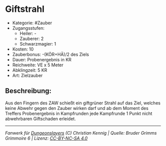 # Giftstrahl  
- Kategorie: #Zauber  
- Zugangsstufen:  
  - Heiler: -  
  - Zauberer: 2  
  - Schwarzmagier: 1  
- Kosten: 10  
- Zauberbonus: -(KÖR+HÄ)/2 des Ziels  
- Dauer: Probenergebnis in KR  
- Reichweite: VE x 5 Meter  
- Abklingzeit: 5 KR  
- Art: Zielzauber     

## Beschreibung:
Aus den Fingern des ZAW schießt ein giftgrüner Strahl auf das Ziel, welches keine Abwehr gegen den Zauber wirken darf und ab dem Moment des Treffers Probenergebnis in Kampfrunden jede Kampfrunde 1 Punkt nicht abwehrbaren Giftschaden erleidet.


___
*Fanwerk für [Dungeonslayers](https://www.dungeonslayers.net/) (C) Christian Kennig | Quelle: Bruder Grimms Grimmoire 6 | Lizenz: [CC-BY-NC-SA 4.0](https://creativecommons.org/licenses/by-nc-sa/4.0/deed.de)*
